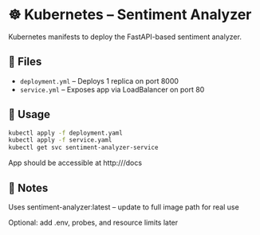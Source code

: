 # ☸️ Kubernetes – Sentiment Analyzer

Kubernetes manifests to deploy the FastAPI-based sentiment analyzer.

## 📄 Files

- `deployment.yml` – Deploys 1 replica on port 8000
- `service.yml` – Exposes app via LoadBalancer on port 80

## 🚀 Usage

```bash
kubectl apply -f deployment.yaml
kubectl apply -f service.yaml
kubectl get svc sentiment-analyzer-service
```

App should be accessible at http://<EXTERNAL-IP>/docs

## 📌 Notes
Uses sentiment-analyzer:latest – update to full image path for real use

Optional: add .env, probes, and resource limits later